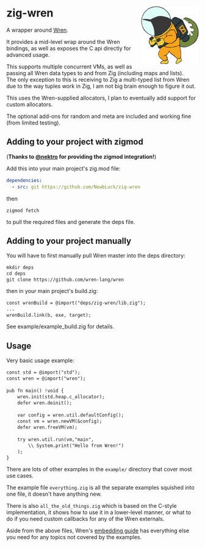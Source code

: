 # zig-wren <img align="right" src="zig-wren.png">

A wrapper around [Wren](https://wren.io/).

It provides a mid-level wrap around the Wren bindings, as well as exposes the C api directly for advanced usage.  

This supports multiple concurrent VMs, as well as passing all Wren data types to and from Zig (including maps and lists).  
The only exception to this is receiving to Zig a multi-typed list from Wren due to the way tuples work in Zig, I am not big brain enough to figure it out.

This uses the Wren-supplied allocators, I plan to eventually add support for custom allocators.

The optional add-ons for random and meta are included and working fine (from limited testing).

## Adding to your project with zigmod  
(**Thanks to [@nektro](https://github.com/nektro) for providing the zigmod integration!**)

Add this into your main project's zig.mod file:
```yml
dependencies:
  - src: git https://github.com/NewbLuck/zig-wren
```
then
```
zigmod fetch
```
to pull the required files and generate the deps file.

## Adding to your project manually

You will have to first manually pull Wren master into the deps directory:
```
mkdir deps
cd deps
git clone https://github.com/wren-lang/wren
```
then in your main project's build.zig:
```zig
const wrenBuild = @import("deps/zig-wren/lib.zig");
...
wrenBuild.link(b, exe, target);
```

See example/example_build.zig for details.

## Usage

Very basic usage example:
```zig
const std = @import("std");
const wren = @import("wren");

pub fn main() !void {
    wren.init(std.heap.c_allocator);
    defer wren.deinit();
    
    var config = wren.util.defaultConfig();
    const vm = wren.newVM(&config);
    defer wren.freeVM(vm);
    
    try wren.util.run(vm,"main",
        \\ System.print("Hello from Wren!")
    );
}
```

There are lots of other examples in the `example/` directory that cover most use cases. 

The example file `everything.zig` is all the separate examples squished into one file, it doesn't have anything new.

There is also `all_the_old_things.zig` which is based on the C-style implementation, it shows how to use it in a lower-level manner, or what to do if you need custom callbacks for any of the Wren externals.  

Aside from the above files, Wren's [embedding guide](https://wren.io/embedding/) has everything else you need for any topics not covered by the examples.
